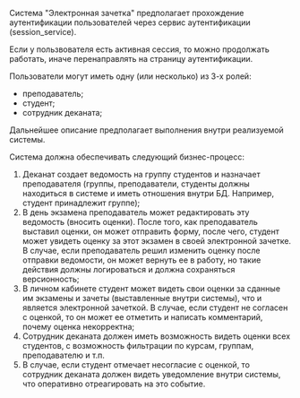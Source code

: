 Система "Электронная зачетка" предполагает прохождение аутентификации пользователей через сервис аутентификации (session_service).

Если у пользвователя есть активная сессия, то можно продолжать работать, иначе перенаправлять на страницу аутентификации.

Пользователи могут иметь одну (или несколько) из 3-х ролей:
 
- преподаватель;
- студент;
- сотрудник деканата;

Дальнейшее описание предполагает выполнения внутри реализуемой системы.
 
Система должна обеспечивать следующий бизнес-процесс:
 
1) Деканат создает ведомость на группу студентов и назначает преподавателя (группы, преподаватели, студенты должны находиться в системе и иметь отношения внутри БД. Например, студент принадлежит группе);
2) В день экзамена преподаватель может редактировать эту ведомость (вносить оценки). После того, как преподаватель выставил оценки, он может отправить форму, после чего, студент может увидеть оценку за этот экзамен в своей электронной зачетке. В случае, если преподаватель решил изменить оценку после отправки ведомости, он может вернуть ее в работу, но такие действия должны логироваться и должна сохраняться версионность;
3) В личном кабинете студент может видеть свои оценки за сданные им экзамены и зачеты (выставленные внутри системы), что и является электронной зачеткой. В случае, если студент не согласен с оценкой, то он может ее отметить и написать комментарий, почему оценка некорректна;
4) Сотрудник деканата должен иметь возможность видеть оценки всех студентов, с возможность фильтрации по курсам, группам, преподавателю и т.п.
5) В случае, если студент отмечает несогласие с оценкой, то сотрудник деканата должен видеть уведомление внутри системы, что оперативно отреагировать на это событие.
